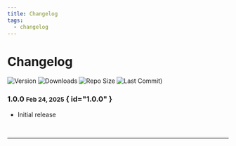 ```yaml
---
title: Changelog
tags:
  - changelog
---
```


# Changelog

<p align="center" markdown="1">

![Version](https://img.shields.io/github/v/tag/TheBinaryNinja/tvapp2?logo=GitHub&label=version&color=ba5225)
![Downloads](https://img.shields.io/github/downloads/TheBinaryNinja/tvapp2/total)
![Repo Size](https://img.shields.io/github/repo-size/TheBinaryNinja/tvapp2?label=size&color=59702a)
![Last Commit)](https://img.shields.io/github/last-commit/TheBinaryNinja/tvapp2?color=b43bcc)

</p>

### <!-- md:version stable- --> 1.0.0 <small>Feb 24, 2025</small> { id="1.0.0" }

- Initial release

<br />

---

<br />
